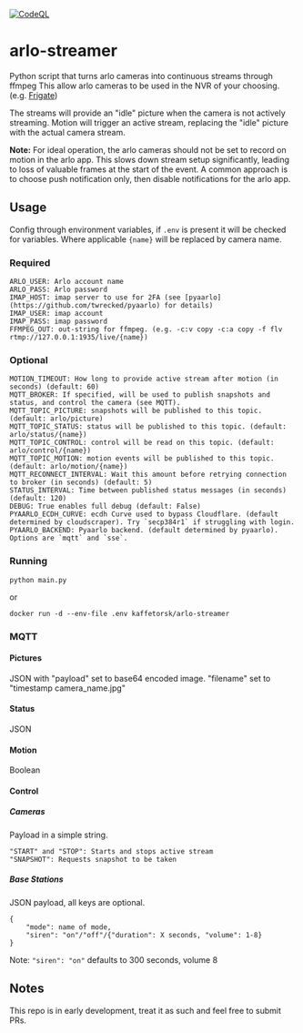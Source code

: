 [![CodeQL](https://github.com/kaffetorsk/arlo-streamer/actions/workflows/codeql.yml/badge.svg)](https://github.com/kaffetorsk/arlo-streamer/actions/workflows/codeql.yml)

# arlo-streamer
Python script that turns arlo cameras into continuous streams through ffmpeg
This allow arlo cameras to be used in the NVR of your choosing. (e.g. [Frigate](https://frigate.video/))

The streams will provide an "idle" picture when the camera is not actively streaming.
Motion will trigger an active stream, replacing the "idle" picture with the actual camera stream.

**Note:** For ideal operation, the arlo cameras should not be set to record on motion in the arlo app. This slows down stream setup significantly, leading to loss of valuable frames at the start of the event. A common approach is to choose push notification only, then disable notifications for the arlo app.

## Usage
Config through environment variables, if `.env` is present it will be checked for variables.
Where applicable `{name}` will be replaced by camera name.
### Required
```
ARLO_USER: Arlo account name
ARLO_PASS: Arlo password
IMAP_HOST: imap server to use for 2FA (see [pyaarlo](https://github.com/twrecked/pyaarlo) for details)
IMAP_USER: imap account
IMAP_PASS: imap password
FFMPEG_OUT: out-string for ffmpeg. (e.g. -c:v copy -c:a copy -f flv rtmp://127.0.0.1:1935/live/{name})
```
### Optional
```
MOTION_TIMEOUT: How long to provide active stream after motion (in seconds) (default: 60)
MQTT_BROKER: If specified, will be used to publish snapshots and status, and control the camera (see MQTT).
MQTT_TOPIC_PICTURE: snapshots will be published to this topic. (default: arlo/picture)
MQTT_TOPIC_STATUS: status will be published to this topic. (default: arlo/status/{name})
MQTT_TOPIC_CONTROL: control will be read on this topic. (default: arlo/control/{name})
MQTT_TOPIC_MOTION: motion events will be published to this topic. (default: arlo/motion/{name})
MQTT_RECONNECT_INTERVAL: Wait this amount before retrying connection to broker (in seconds) (default: 5)
STATUS_INTERVAL: Time between published status messages (in seconds) (default: 120)
DEBUG: True enables full debug (default: False)
PYAARLO_ECDH_CURVE: ecdh Curve used to bypass Cloudflare. (default determined by cloudscraper). Try `secp384r1` if struggling with login.
PYAARLO_BACKEND: Pyaarlo backend. (default determined by pyaarlo). Options are `mqtt` and `sse`.
```
### Running
```
python main.py
```
or
```
docker run -d --env-file .env kaffetorsk/arlo-streamer
```
### MQTT
#### Pictures
JSON with "payload" set to base64 encoded image. "filename" set to "timestamp camera_name.jpg"
#### Status
JSON
#### Motion
Boolean
#### Control
##### Cameras
Payload in a simple string.
```
"START" and "STOP": Starts and stops active stream
"SNAPSHOT": Requests snapshot to be taken
```
##### Base Stations
JSON payload, all keys are optional.
```
{
    "mode": name of mode,
    "siren": "on"/"off"/{"duration": X seconds, "volume": 1-8}
}
```
Note: `"siren": "on"` defaults to 300 seconds, volume 8
## Notes
This repo is in early development, treat it as such and feel free to submit PRs.
